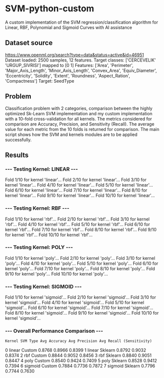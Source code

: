# SVM-python-custom
A custom implementation of the SVM regression/classification algorithm for Linear, RBF, Polynomial and Sigmoid Curves with AI assistance

## Dataset source
https://www.openml.org/search?type=data&status=active&id=46951
Dataset loaded: 2500 samples, 12 features.
Target classes: ['CERCEVELIK' 'URGUP_SIVRISI'] mapped to [0 1]
Features: ['Area', 'Perimeter', 'Major_Axis_Length', 'Minor_Axis_Length', 'Convex_Area', 'Equiv_Diameter', 'Eccentricity', 'Solidity', 'Extent', 'Roundness', 'Aspect_Ration', 'Compactness']
Target: SeedType

## Problem
Classification problem with 2 categories, comparison between the highly optimized Sk-Learn SVM implementation and my custom implementation with a 10-fold cross-validation for all kernels. The metrics considered for comparison are Accuracy, Precision, and Sensitivity (Recall). The average value for each metric from the 10 folds is returned for comparison. The main script shows how the SVM and kernels modules are to be applied successfully.


## Results


### --- Testing Kernel: LINEAR ---
  Fold 1/10 for kernel 'linear'...
  Fold 2/10 for kernel 'linear'...
  Fold 3/10 for kernel 'linear'...
  Fold 4/10 for kernel 'linear'...
  Fold 5/10 for kernel 'linear'...
  Fold 6/10 for kernel 'linear'...
  Fold 7/10 for kernel 'linear'...
  Fold 8/10 for kernel 'linear'...
  Fold 9/10 for kernel 'linear'...
  Fold 10/10 for kernel 'linear'...

### --- Testing Kernel: RBF ---
  Fold 1/10 for kernel 'rbf'...
  Fold 2/10 for kernel 'rbf'...
  Fold 3/10 for kernel 'rbf'...
  Fold 4/10 for kernel 'rbf'...
  Fold 5/10 for kernel 'rbf'...
  Fold 6/10 for kernel 'rbf'...
  Fold 7/10 for kernel 'rbf'...
  Fold 8/10 for kernel 'rbf'...
  Fold 9/10 for kernel 'rbf'...
  Fold 10/10 for kernel 'rbf'...

### --- Testing Kernel: POLY ---
  Fold 1/10 for kernel 'poly'...
  Fold 2/10 for kernel 'poly'...
  Fold 3/10 for kernel 'poly'...
  Fold 4/10 for kernel 'poly'...
  Fold 5/10 for kernel 'poly'...
  Fold 6/10 for kernel 'poly'...
  Fold 7/10 for kernel 'poly'...
  Fold 8/10 for kernel 'poly'...
  Fold 9/10 for kernel 'poly'...
  Fold 10/10 for kernel 'poly'...

### --- Testing Kernel: SIGMOID ---
  Fold 1/10 for kernel 'sigmoid'...
  Fold 2/10 for kernel 'sigmoid'...
  Fold 3/10 for kernel 'sigmoid'...
  Fold 4/10 for kernel 'sigmoid'...
  Fold 5/10 for kernel 'sigmoid'...
  Fold 6/10 for kernel 'sigmoid'...
  Fold 7/10 for kernel 'sigmoid'...
  Fold 8/10 for kernel 'sigmoid'...
  Fold 9/10 for kernel 'sigmoid'...
  Fold 10/10 for kernel 'sigmoid'...


### --- Overall Performance Comparison ---
    Kernel SVM Type Avg Accuracy Avg Precision Avg Recall (Sensitivity)
0   linear   Custom       0.8768        0.8966                   0.8399
1   linear  Sklearn       0.8792        0.9032                   0.8374
2      rbf   Custom       0.8844        0.9052                   0.8456
3      rbf  Sklearn       0.8840        0.9051                   0.8447
4     poly   Custom       0.8540        0.9424                   0.7409
5     poly  Sklearn       0.8528        0.9412                   0.7394
6  sigmoid   Custom       0.7884        0.7736                   0.7872
7  sigmoid  Sklearn       0.7796        0.7744                   0.7630

